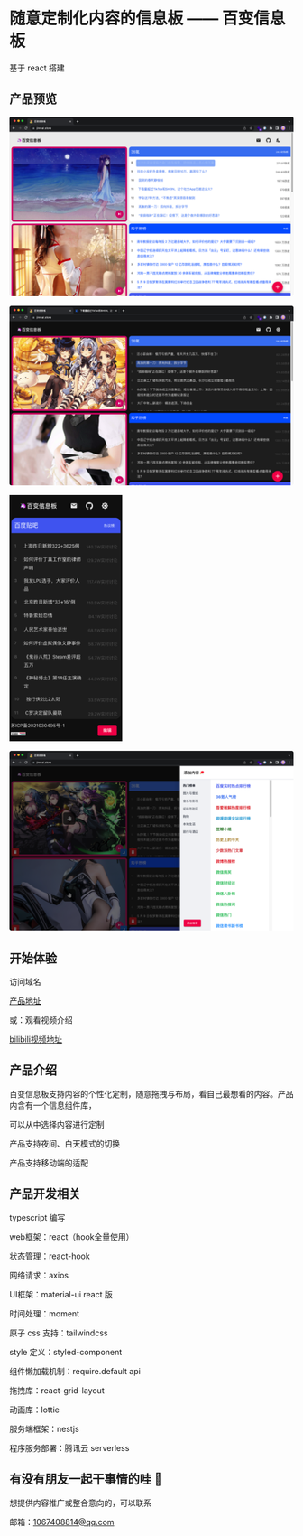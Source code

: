 # 随意定制化内容的信息板 —— 百变信息板

基于 react 搭建

## 产品预览

![image-20220509144156471](/readme_img/image-20220509144156471.png)

![image-20220509144332159](/readme_img/image-20220509144332159.png)

<img src="./readme_img/image-20220509144422233.png" width="200px" />

![image-20220509144332159](/readme_img/image-20220509145345384.png)

## 开始体验

访问域名

[产品地址](https://www.jinmai.store/)

或：观看视频介绍

[bilibili视频地址](https://www.bilibili.com/video/BV1VF411u7tZ/)

## 产品介绍

百变信息板支持内容的个性化定制，随意拖拽与布局，看自己最想看的内容。产品内含有一个信息组件库，

可以从中选择内容进行定制

产品支持夜间、白天模式的切换

产品支持移动端的适配

## 产品开发相关

typescript 编写

web框架：react（hook全量使用）

状态管理：react-hook

网络请求：axios

UI框架：material-ui react 版

时间处理：moment

原子 css 支持：tailwindcss

style 定义：styled-component

组件懒加载机制：require.default api

拖拽库：react-grid-layout

动画库：lottie

服务端框架：nestjs

程序服务部署：腾讯云 serverless

## 有没有朋友一起干事情的哇 🤩

想提供内容推广或整合意向的，可以联系

邮箱：1067408814@qq.com
